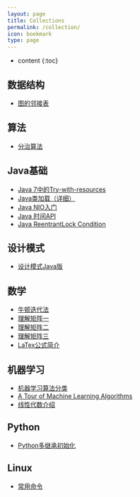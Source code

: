 ```yaml
---
layout: page
title: Collections
permalink: /collection/
icon: bookmark
type: page
---
```


* content
{:toc}

## 数据结构

* [图的邻接表](http://wiki.jikexueyuan.com/project/easy-learn-algorithm/clever-adjacency-list.html)



## 算法

* [分治算法](http://blog.xiaohansong.com/2015/06/18/%E7%AE%97%E6%B3%95%E5%AD%A6%E4%B9%A0%E4%B9%8B%E5%88%86%E6%B2%BB%E6%B3%95-divide-and-conquer/)



## Java基础

* [Java 7中的Try-with-resources](http://ifeve.com/java-7%E4%B8%AD%E7%9A%84try-with-resources/)
* [Java类加载（详细）](http://www.importnew.com/23742.html)
* [Java NIO入门](http://www.majunwei.com/view/201611061912439367.html)
* [Java 时间API](http://www.importnew.com/14140.html)
* [Java ReentrantLock Condition](http://outofmemory.cn/java/java.util.concurrent/lock-reentrantlock-condition)
    
## 设计模式
* [设计模式Java版](https://gof.quanke.name/)


## 数学

* [牛顿迭代法](http://www.matrix67.com/blog/archives/361)
* [理解矩阵一](http://blog.csdn.net/myan/article/details/647511)
* [理解矩阵二](http://blog.csdn.net/myan/article/details/649018)
* [理解矩阵三](http://blog.csdn.net/myan/article/details/1865397)
* [LaTex公式简介](http://mlworks.cn/posts/introduction-to-mathjax-and-latex-expression/)


## 机器学习

* [机器学习算法分类](http://blog.jobbole.com/77620/)
* [A Tour of Machine Learning Algorithms](http://machinelearningmastery.com/a-tour-of-machine-learning-algorithms/)
* [线性代数介绍](http://www.hahack.com/wiki/math-linear-algebra.html)


## Python

* [Python多继承初始化](http://www.jackyshen.com/2015/08/19/multi-inheritance-with-super-in-Python/)

## Linux

* [常用命令](http://blog.csdn.net/wojiaopanpan/article/details/7286430)
